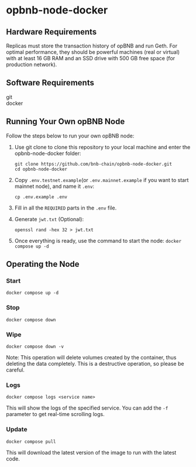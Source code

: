 # opbnb-node-docker

## Hardware Requirements
Replicas must store the transaction history of opBNB and run Geth. For optimal performance, they should be powerful machines (real or virtual) with at least 16 GB RAM and an SSD drive with 500 GB free space (for production network).

## Software Requirements

git  
docker  

## Running Your Own opBNB Node

Follow the steps below to run your own opBNB node:

1. Use git clone to clone this repository to your local machine and enter the opbnb-node-docker folder:

    ```
    git clone https://github.com/bnb-chain/opbnb-node-docker.git
    cd opbnb-node-docker
    
    ```

2. Copy `.env.testnet.example`(or `.env.mainnet.example` if you want to start mainnet node), and name it `.env`:

    ```
    cp .env.example .env
    
    ```

3. Fill in all the `REQUIRED` parts in the `.env` file.
4. Generate `jwt.txt` (Optional):

    ```
    openssl rand -hex 32 > jwt.txt
    
    ```

5. Once everything is ready, use the command to start the node: `docker compose up -d`

## Operating the Node

### Start

```
docker compose up -d

```

### Stop

```
docker compose down

```

### Wipe

```
docker compose down -v

```

Note: This operation will delete volumes created by the container, thus deleting the data completely. This is a destructive operation, so please be careful.

### Logs

```
docker compose logs <service name>

```

This will show the logs of the specified service. You can add the `-f` parameter to get real-time scrolling logs.

### Update

```
docker compose pull

```

This will download the latest version of the image to run with the latest code.
